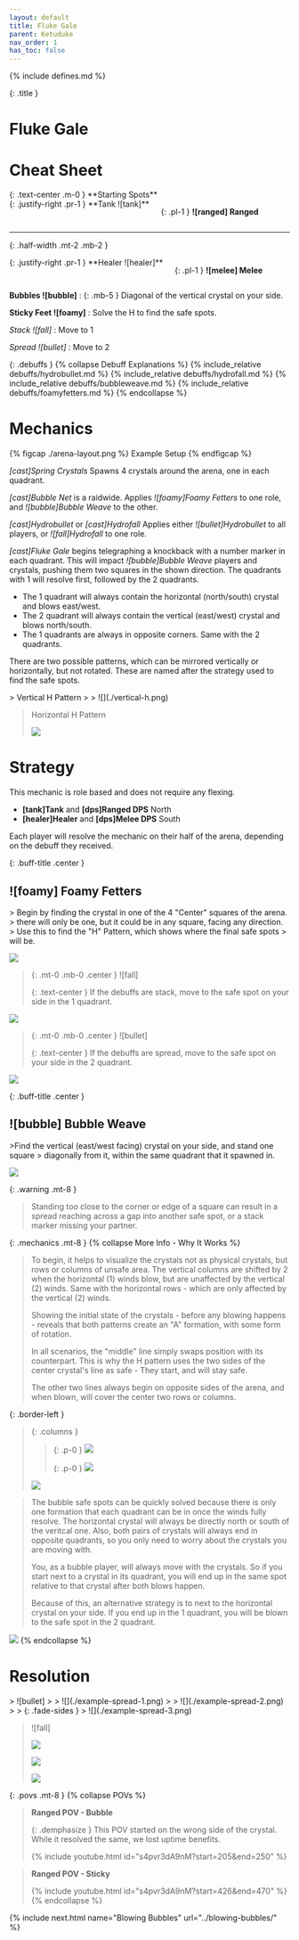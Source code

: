 ```yaml
---
layout: default
title: Fluke Gale
parent: Ketuduke
nav_order: 1
has_toc: false
---
```


{% include defines.md %}

{: .title }
# Fluke Gale

# Cheat Sheet

<div class="md-float-right third-width min-medium" markdown="1">
{: .text-center .m-0 }
**Starting Spots**
<div class="columns positions borderless" markdown="1">
{: .justify-right .pr-1 }
**Tank ![tank]**

{: .pl-1 }
**![ranged] Ranged**
</div>

-----
{: .half-width .mt-2 .mb-2 }

<div class="columns positions borderless" markdown="1">
{: .justify-right .pr-1 }
**Healer ![healer]**

{: .pl-1 }
**![melee] Melee**
</div>
</div>

**Bubbles ![bubble]**
: {: .mb-5 } Diagonal of the vertical crystal on your side.

**Sticky Feet ![foamy]**
: Solve the H to find the safe spots.

*Stack ![fall]*
: Move to 1

*Spread ![bullet]*
: Move to 2

{: .debuffs }
{% collapse Debuff Explanations %}
{% include_relative debuffs/hydrobullet.md %}
{% include_relative debuffs/hydrofall.md %}
{% include_relative debuffs/bubbleweave.md %}
{% include_relative debuffs/foamyfetters.md %}
{% endcollapse %}

# Mechanics

{% figcap ./arena-layout.png %}
Example Setup
{% endfigcap %}

*[cast]Spring Crystals* Spawns 4 crystals around the arena, one in each
quadrant.

*[cast]Bubble Net* is a raidwide. Applies *![foamy]Foamy Fetters* to one role,
and *![bubble]Bubble Weave* to the other.

*[cast]Hydrobullet* or *[cast]Hydrofall* Applies either *![bullet]Hydrobullet*
to all players, or *![fall]Hydrofall* to one role.

*[cast]Fluke Gale* begins telegraphing a knockback with a number marker in each
quadrant. This will impact *![bubble]Bubble Weave* players and crystals, pushing
them two squares in the shown direction. The quadrants with 1 will resolve first,
followed by the 2 quadrants.

* The 1 quadrant will always contain the horizontal (north/south) crystal and
  blows east/west.
* The 2 quadrant will always contain the vertical (east/west) crystal and blows
  north/south.
* The 1 quadrants are always in opposite corners. Same with the 2 quadrants.

There are two possible patterns, which can be mirrored vertically or
horizontally, but not rotated. These are named after the strategy used to find
the safe spots.

<div class="timeline" markdown="1">
> Vertical H Pattern
>
> ![](./vertical-h.png)

> Horizontal H Pattern
>
> ![](./horizontal-h.png)
</div>

# Strategy

This mechanic is role based and does not require any flexing.

* **[tank]Tank** and **[dps]Ranged DPS** North
* **[healer]Healer** and **[dps]Melee DPS** South

Each player will resolve the mechanic on their half of the arena, depending on
the debuff they received.

{: .buff-title .center }
## ![foamy] Foamy Fetters

<div class="mechanics" markdown="1">
> Begin by finding the crystal in one of the 4 "Center" squares of the arena.
> there will only be one, but it could be in any square, facing any direction.
> Use this to find the "H" Pattern, which shows where the final safe spots
> will be.

![](./h-pattern.png)

> {: .mt-0 .mb-0 .center }
> ![fall]
>
> {: .text-center }
> If the debuffs are stack, move to the safe spot on your side in the 1
> quadrant.

![](./stack.png)

> {: .mt-0 .mb-0 .center }
> ![bullet]
>
> {: .text-center }
> If the debuffs are spread, move to the safe spot on your side in the 2
> quadrant.

![](./spread.png)
</div>

{: .buff-title .center }
## ![bubble] Bubble Weave

<div class="mechanics" markdown="1">
>Find the vertical (east/west facing) crystal on your side, and stand one square
> diagonally from it, within the same quadrant that it spawned in.

![](./bubble-ez.png)
</div>

{: .warning .mt-8 }
> Standing too close to the corner or edge of a square can result in a spread
> reaching across a gap into another safe spot, or a stack marker missing your
> partner.

{: .mechanics .mt-8 }
{% collapse More Info - Why It Works %}
> To begin, it helps to visualize the crystals not as physical crystals, but
> rows or columns of unsafe area. The vertical columns are shifted by 2 when
> the horizontal (1) winds blow, but are unaffected by the vertical (2) winds.
> Same with the horizontal rows - which are only affected by the vertical (2)
> winds.
>
> Showing the initial state of the crystals - before any blowing happens -
> reveals that both patterns create an "A" formation, with some form of rotation.
>
> In all scenarios, the "middle" line simply swaps position with its counterpart.
> This is why the H pattern uses the two sides of the center crystal's line as
> safe - They start, and will stay safe.
>
> The other two lines always begin on opposite sides of the arena, and when
> blown, will cover the center two rows or columns.

{: .border-left }
> {: .columns }
> > {: .p-0 }
> > ![](./solve-1.png)
> >
> > {: .p-0 }
> > ![](./solve-2.png)
>
> ![](./solve-3.png)

> The bubble safe spots can be quickly solved because there is only one formation
> that each quadrant can be in once the winds fully resolve. The horizontal
> crystal will always be directly north or south of the veritcal one. Also,
> both pairs of crystals will always end in opposite quadrants, so you only need
> to worry about the crystals you are moving with.
>
> You, as a bubble player, will always move with the crystals. So if you start
> next to a crystal in its quadrant, you will end up in the same spot relative
> to that crystal after both blows happen.
>
> Because of this, an alternative strategy is to next to the horizontal crystal
> on your side. If you end up in the 1 quadrant, you will be blown to the safe
> spot in the 2 quadrant.

![](./solve-bubble.png)
{% endcollapse %}

# Resolution

<div class="timeline" markdown="1">
> ![bullet]
>
> ![](./example-spread-1.png)
>
> ![](./example-spread-2.png)
>
> {: .fade-sides }
> ![](./example-spread-3.png)

> ![fall]
>
> ![](./example-stack-1.png)
>
> ![](./example-stack-2.png)
>
> ![](./example-stack-3.png)
</div>

{: .povs .mt-8 }
{% collapse POVs %}
> **Ranged POV - Bubble**
>
> {: .demphasize }
> This POV started on the wrong side of the crystal. While it resolved the same,
> we lost uptime benefits.
>
> {% include youtube.html id="s4pvr3dA9nM?start=205&end=250" %}

> **Ranged POV - Sticky**
>
> {% include youtube.html id="s4pvr3dA9nM?start=426&end=470" %}
{% endcollapse %}

{% include next.html name="Blowing Bubbles" url="../blowing-bubbles/" %}
